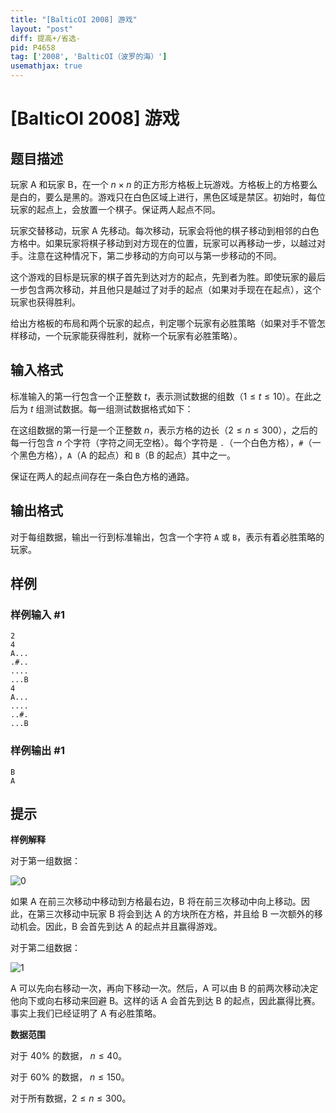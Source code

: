 ```yaml
---
title: "[BalticOI 2008] 游戏"
layout: "post"
diff: 提高+/省选-
pid: P4658
tag: ['2008', 'BalticOI（波罗的海）']
usemathjax: true
---
```


# [BalticOI 2008] 游戏
## 题目描述

玩家 $\text{A}$ 和玩家 $\text{B}$，在一个 $n\times n$ 的正方形方格板上玩游戏。方格板上的方格要么是白的，要么是黑的。游戏只在白色区域上进行，黑色区域是禁区。初始时，每位玩家的起点上，会放置一个棋子。保证两人起点不同。

玩家交替移动，玩家 $\text{A}$ 先移动。每次移动，玩家会将他的棋子移动到相邻的白色方格中。如果玩家将棋子移动到对方现在的位置，玩家可以再移动一步，以越过对手。注意在这种情况下，第二步移动的方向可以与第一步移动的不同。

这个游戏的目标是玩家的棋子首先到达对方的起点，先到者为胜。即使玩家的最后一步包含两次移动，并且他只是越过了对手的起点（如果对手现在在起点），这个玩家也获得胜利。

给出方格板的布局和两个玩家的起点，判定哪个玩家有必胜策略（如果对手不管怎样移动，一个玩家能获得胜利，就称一个玩家有必胜策略）。 
## 输入格式

标准输入的第一行包含一个正整数 $t$，表示测试数据的组数（$1\le t \le 10$）。在此之后为 $t$ 组测试数据。每一组测试数据格式如下：

在这组数据的第一行是一个正整数 $n$，表示方格的边长（$2\le n\le 300$），之后的每一行包含 $n$ 个字符（字符之间无空格）。每个字符是 ``.``（一个白色方格），``#``（一个黑色方格），``A``（$\text{A}$ 的起点）和 ``B``（$\text{B}$ 的起点）其中之一。

保证在两人的起点间存在一条白色方格的通路。

## 输出格式

对于每组数据，输出一行到标准输出，包含一个字符 ``A`` 或 ``B``，表示有着必胜策略的玩家。 
## 样例

### 样例输入 #1
```
2
4
A...
.#..
....
...B
4
A...
....
..#.
...B
```
### 样例输出 #1
```
B
A
```
## 提示

**样例解释**

对于第一组数据： 

![0](https://i.loli.net/2018/02/19/5a8ab4a17e247.gif)

如果 $\text{A}$ 在前三次移动中移动到方格最右边，$\text{B}$ 将在前三次移动中向上移动。因此，在第三次移动中玩家 $\text{B}$ 将会到达 $\text{A}$ 的方块所在方格，并且给 $\text{B}$ 一次额外的移动机会。因此，$\text{B}$ 会首先到达 $\text{A}$ 的起点并且赢得游戏。

对于第二组数据： 

![1](https://i.loli.net/2018/02/19/5a8ab4a17e132.gif)

$\text{A}$ 可以先向右移动一次，再向下移动一次。然后，$\text{A}$ 可以由 $\text{B}$ 的前两次移动决定他向下或向右移动来回避 $\text{B}$。这样的话 $\text{A}$ 会首先到达 $\text{B}$ 的起点，因此赢得比赛。事实上我们已经证明了 $\text{A}$ 有必胜策略。

**数据范围**

对于 $40\%$ 的数据， $n \le 40$。

对于 $60\%$ 的数据， $n \le 150$。

对于所有数据，$2\le n\le 300$。
